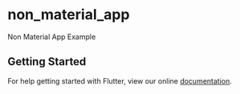 # non_material_app

Non Material App Example

## Getting Started

For help getting started with Flutter, view our online
[documentation](https://flutter.io/).
